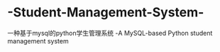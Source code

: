 # -Student-Management-System-
一种基于mysql的python学生管理系统 -A MySQL-based Python student management system
